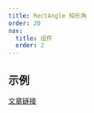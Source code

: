 ```yaml
---
title: RectAngle 矩形角
order: 20
nav:
  title: 组件
  order: 2
---
```


## 示例

<code src="./demo/index.tsx"></code>

[文章链接](https://juejin.cn/post/6844904024240586760)
